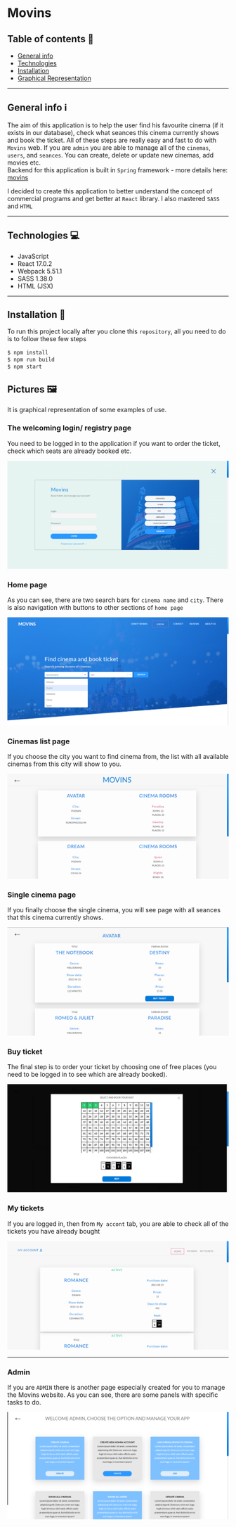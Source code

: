 # Movins

## Table of contents :notebook:
* [General info](#general-info-information_source)
* [Technologies](#technologies-computer)
* [Installation](#installation-hammer)
* [Graphical Representation](#pictures-framed_picture)
***

## General info :information_source:

The aim of this application is to help the user find his favourite cinema 
(if it exists in our database), check what seances this cinema currently shows and book 
the ticket. All of these steps are really easy and fast to do with `Movins` web.
If you are `admin` you are able to manage all of the `cinemas`, `users`, and `seances`. You can create, delete or update new cinemas, add movies etc.  
Backend for this application is built in `Spring` framework - more details here: [movins](https://github.com/Jankaz2/movins/blob/master/README.md) 

I decided to create this application to better understand the concept of commercial 
programs and get better at `React` library. I also mastered `SASS` and `HTML`  

***
## Technologies :computer:

- JavaScript
- React 17.0.2
- Webpack 5.51.1
- SASS 1.38.0
- HTML (JSX)

***

## Installation :hammer:
To run this project locally after you clone this `repository`, all you need to do is to follow these few steps
```angular2html
$ npm install
$ npm run build
$ npm start
```

## Pictures :framed_picture:

It is graphical representation of some examples of use.

### The welcoming login/ registry page
You need to be logged in to the application if you want to order the ticket,
check which seats are already booked etc.  

![login-page](images-readme/login-page.png)  

### Home page
As you can see, there are two search bars for `cinema name` and `city`.
There is also navigation with buttons to other sections of `home page`  

![home-page](images-readme/home-page.png)

### Cinemas list page
If you choose the city you want to find cinema from, the list with all available
cinemas from this city will show to you.  

![cinemas-list](images-readme/cinemas-list.png)

### Single cinema page

If you finally choose the single cinema, you will see page with all seances
that this cinema currently shows.  


![single-cinema](images-readme/single-cinema.png)

### Buy ticket

The final step is to order your ticket by choosing one of free places
(you need to be logged in to see which are already booked).  

![buy-ticket](images-readme/buy-ticket.png)

### My tickets

If you are logged in, then from `My accont` tab, you are able to check all of 
the tickets you have already bought

![my-tickets](images-readme/my-tickets.png)

***
### Admin
If you are `ADMIN` there is another page especially created for you to manage the Movins website.
As you can see, there are some panels with specific tasks to do.

![admin-page](images-readme/admin-page.png)
